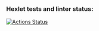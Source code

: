 ### Hexlet tests and linter status:
[![Actions Status](https://github.com/Exteni/python-project-50/workflows/hexlet-check/badge.svg)](https://github.com/Exteni/python-project-50/actions)